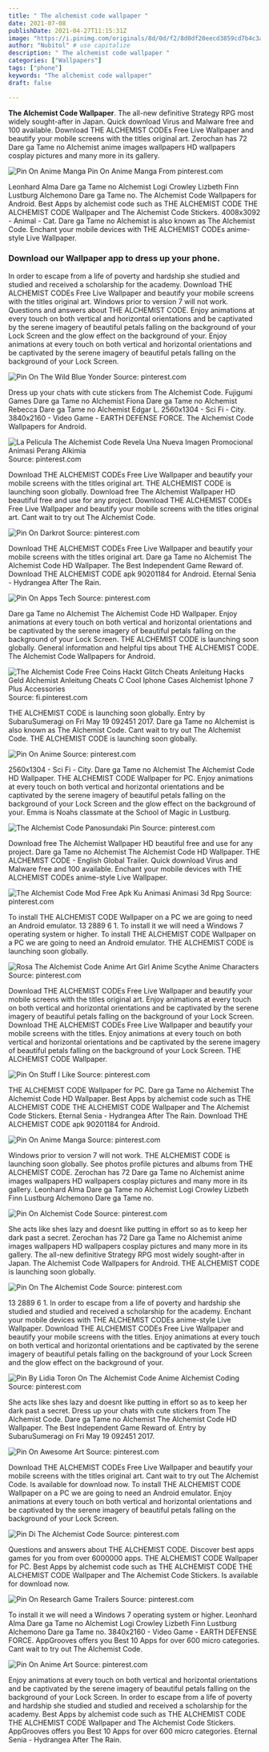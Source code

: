 ```yaml
---
title: " The alchemist code wallpaper "
date: 2021-07-08
publishDate: 2021-04-27T11:15:31Z
image: "https://i.pinimg.com/originals/8d/0d/f2/8d0df20eecd3859cd7b4c3a8b023b16c.png"
author: "Nubitol" # use capitalize
description: " The alchemist code wallpaper "
categories: ["Wallpapers"]
tags: ["phone"]
keywords: "The alchemist code wallpaper"
draft: false

---
```



**The Alchemist Code Wallpaper**. The all-new definitive Strategy RPG most widely sought-after in Japan. Quick download Virus and Malware free and 100 available. Download THE ALCHEMIST CODEs Free Live Wallpaper and beautify your mobile screens with the titles original art. Zerochan has 72 Dare ga Tame no Alchemist anime images wallpapers HD wallpapers cosplay pictures and many more in its gallery.

![Pin On Anime Manga](https://i.pinimg.com/originals/98/db/bd/98dbbd371f6975e30d5aeff03f1d0702.jpg "Pin On Anime Manga")
Pin On Anime Manga From pinterest.com


Leonhard Alma Dare ga Tame no Alchemist Logi Crowley Lizbeth Finn Lustburg Alchemono Dare ga Tame no. The Alchemist Code Wallpapers for Android. Best Apps by alchemist code such as THE ALCHEMIST CODE THE ALCHEMIST CODE Wallpaper and The Alchemist Code Stickers. 4008x3092 - Animal - Cat. Dare ga Tame no Alchemist is also known as The Alchemist Code. Enchant your mobile devices with THE ALCHEMIST CODEs anime-style Live Wallpaper.

### Download our Wallpaper app to dress up your phone.

In order to escape from a life of poverty and hardship she studied and studied and received a scholarship for the academy. Download THE ALCHEMIST CODEs Free Live Wallpaper and beautify your mobile screens with the titles original art. Windows prior to version 7 will not work. Questions and answers about THE ALCHEMIST CODE. Enjoy animations at every touch on both vertical and horizontal orientations and be captivated by the serene imagery of beautiful petals falling on the background of your Lock Screen and the glow effect on the background of your. Enjoy animations at every touch on both vertical and horizontal orientations and be captivated by the serene imagery of beautiful petals falling on the background of your Lock Screen.


![Pin On The Wild Blue Yonder](https://i.pinimg.com/originals/46/c1/b7/46c1b7578e3349434c828d6ff1a477ec.jpg "Pin On The Wild Blue Yonder")
Source: pinterest.com

Dress up your chats with cute stickers from The Alchemist Code. Fujigumi Games Dare ga Tame no Alchemist Fiona Dare ga Tame no Alchemist Rebecca Dare ga Tame no Alchemist Edgar L. 2560x1304 - Sci Fi - City. 3840x2160 - Video Game - EARTH DEFENSE FORCE. The Alchemist Code Wallpapers for Android.

![La Pelicula The Alchemist Code Revela Una Nueva Imagen Promocional Animasi Perang Alkimia](https://i.pinimg.com/736x/0a/11/76/0a11768bd715a6435437cbe3e1d8b798.jpg "La Pelicula The Alchemist Code Revela Una Nueva Imagen Promocional Animasi Perang Alkimia")
Source: pinterest.com

Download THE ALCHEMIST CODEs Free Live Wallpaper and beautify your mobile screens with the titles original art. THE ALCHEMIST CODE is launching soon globally. Download free The Alchemist Wallpaper HD beautiful free and use for any project. Download THE ALCHEMIST CODEs Free Live Wallpaper and beautify your mobile screens with the titles original art. Cant wait to try out The Alchemist Code.

![Pin On Darkrot](https://i.pinimg.com/originals/f7/4f/ae/f74fae4c7cde2acbdec410698d083f70.jpg "Pin On Darkrot")
Source: pinterest.com

Download THE ALCHEMIST CODEs Free Live Wallpaper and beautify your mobile screens with the titles original art. Dare ga Tame no Alchemist The Alchemist Code HD Wallpaper. The Best Independent Game Reward of. Download THE ALCHEMIST CODE apk 90201184 for Android. Eternal Senia - Hydrangea After The Rain.

![Pin On Apps Tech](https://i.pinimg.com/originals/88/ff/08/88ff0826ab44f18556dba87e2a6ba2fd.jpg "Pin On Apps Tech")
Source: pinterest.com

Dare ga Tame no Alchemist The Alchemist Code HD Wallpaper. Enjoy animations at every touch on both vertical and horizontal orientations and be captivated by the serene imagery of beautiful petals falling on the background of your Lock Screen. THE ALCHEMIST CODE is launching soon globally. General information and helpful tips about THE ALCHEMIST CODE. The Alchemist Code Wallpapers for Android.

![The Alchemist Code Free Coins Hackt Glitch Cheats Anleitung Hacks Geld Alchemist Anleitung Cheats C Cool Iphone Cases Alchemist Iphone 7 Plus Accessories](https://i.pinimg.com/474x/67/30/92/6730925d0ec23e98073cf61dd41913d5.jpg "The Alchemist Code Free Coins Hackt Glitch Cheats Anleitung Hacks Geld Alchemist Anleitung Cheats C Cool Iphone Cases Alchemist Iphone 7 Plus Accessories")
Source: fi.pinterest.com

THE ALCHEMIST CODE is launching soon globally. Entry by SubaruSumeragi on Fri May 19 092451 2017. Dare ga Tame no Alchemist is also known as The Alchemist Code. Cant wait to try out The Alchemist Code. THE ALCHEMIST CODE is launching soon globally.

![Pin On Anime](https://i.pinimg.com/originals/aa/ec/85/aaec8526974c4223b7de0736696e1510.jpg "Pin On Anime")
Source: pinterest.com

2560x1304 - Sci Fi - City. Dare ga Tame no Alchemist The Alchemist Code HD Wallpaper. THE ALCHEMIST CODE Wallpaper for PC. Enjoy animations at every touch on both vertical and horizontal orientations and be captivated by the serene imagery of beautiful petals falling on the background of your Lock Screen and the glow effect on the background of your. Emma is Noahs classmate at the School of Magic in Lustburg.

![The Alchemist Code Panosundaki Pin](https://i.pinimg.com/originals/dc/5c/5e/dc5c5e33ff1a3a359f2bfa3541dc6971.jpg "The Alchemist Code Panosundaki Pin")
Source: pinterest.com

Download free The Alchemist Wallpaper HD beautiful free and use for any project. Dare ga Tame no Alchemist The Alchemist Code HD Wallpaper. THE ALCHEMIST CODE - English Global Trailer. Quick download Virus and Malware free and 100 available. Enchant your mobile devices with THE ALCHEMIST CODEs anime-style Live Wallpaper.

![The Alchemist Code Mod Free Apk Ku Animasi Animasi 3d Rpg](https://i.pinimg.com/474x/3b/56/85/3b56854aefe95f8b83a8ef166d447d38.jpg "The Alchemist Code Mod Free Apk Ku Animasi Animasi 3d Rpg")
Source: pinterest.com

To install THE ALCHEMIST CODE Wallpaper on a PC we are going to need an Android emulator. 13 2889 6 1. To install it we will need a Windows 7 operating system or higher. To install THE ALCHEMIST CODE Wallpaper on a PC we are going to need an Android emulator. THE ALCHEMIST CODE is launching soon globally.

![Rosa The Alchemist Code Anime Art Girl Anime Scythe Anime Characters](https://i.pinimg.com/originals/ee/f8/22/eef8222faad5ab6074f637d345b99bb6.png "Rosa The Alchemist Code Anime Art Girl Anime Scythe Anime Characters")
Source: pinterest.com

Download THE ALCHEMIST CODEs Free Live Wallpaper and beautify your mobile screens with the titles original art. Enjoy animations at every touch on both vertical and horizontal orientations and be captivated by the serene imagery of beautiful petals falling on the background of your Lock Screen. Download THE ALCHEMIST CODEs Free Live Wallpaper and beautify your mobile screens with the titles. Enjoy animations at every touch on both vertical and horizontal orientations and be captivated by the serene imagery of beautiful petals falling on the background of your Lock Screen. THE ALCHEMIST CODE Wallpaper.

![Pin On Stuff I Like](https://i.pinimg.com/736x/46/35/96/4635960254c0bbceafc8009a70269fa5.jpg "Pin On Stuff I Like")
Source: pinterest.com

THE ALCHEMIST CODE Wallpaper for PC. Dare ga Tame no Alchemist The Alchemist Code HD Wallpaper. Best Apps by alchemist code such as THE ALCHEMIST CODE THE ALCHEMIST CODE Wallpaper and The Alchemist Code Stickers. Eternal Senia - Hydrangea After The Rain. Download THE ALCHEMIST CODE apk 90201184 for Android.

![Pin On Anime Manga](https://i.pinimg.com/originals/98/db/bd/98dbbd371f6975e30d5aeff03f1d0702.jpg "Pin On Anime Manga")
Source: pinterest.com

Windows prior to version 7 will not work. THE ALCHEMIST CODE is launching soon globally. See photos profile pictures and albums from THE ALCHEMIST CODE. Zerochan has 72 Dare ga Tame no Alchemist anime images wallpapers HD wallpapers cosplay pictures and many more in its gallery. Leonhard Alma Dare ga Tame no Alchemist Logi Crowley Lizbeth Finn Lustburg Alchemono Dare ga Tame no.

![Pin On Alchemist Code](https://i.pinimg.com/originals/7a/c1/b6/7ac1b6723f3b525a4f4085890035be68.png "Pin On Alchemist Code")
Source: pinterest.com

She acts like shes lazy and doesnt like putting in effort so as to keep her dark past a secret. Zerochan has 72 Dare ga Tame no Alchemist anime images wallpapers HD wallpapers cosplay pictures and many more in its gallery. The all-new definitive Strategy RPG most widely sought-after in Japan. The Alchemist Code Wallpapers for Android. THE ALCHEMIST CODE is launching soon globally.

![Pin On The Alchemist Code](https://i.pinimg.com/originals/36/82/c0/3682c0073cfbc1a2f0e05de6e83a70be.jpg "Pin On The Alchemist Code")
Source: pinterest.com

13 2889 6 1. In order to escape from a life of poverty and hardship she studied and studied and received a scholarship for the academy. Enchant your mobile devices with THE ALCHEMIST CODEs anime-style Live Wallpaper. Download THE ALCHEMIST CODEs Free Live Wallpaper and beautify your mobile screens with the titles. Enjoy animations at every touch on both vertical and horizontal orientations and be captivated by the serene imagery of beautiful petals falling on the background of your Lock Screen and the glow effect on the background of your.

![Pin By Lidia Toron On The Alchemist Code Anime Alchemist Coding](https://i.pinimg.com/originals/3a/98/d2/3a98d25b70fd934ed393e462b309d5fc.jpg "Pin By Lidia Toron On The Alchemist Code Anime Alchemist Coding")
Source: pinterest.com

She acts like shes lazy and doesnt like putting in effort so as to keep her dark past a secret. Dress up your chats with cute stickers from The Alchemist Code. Dare ga Tame no Alchemist The Alchemist Code HD Wallpaper. The Best Independent Game Reward of. Entry by SubaruSumeragi on Fri May 19 092451 2017.

![Pin On Awesome Art](https://i.pinimg.com/originals/6f/0a/7e/6f0a7ebdf3dab2ef639a4e129acf4821.jpg "Pin On Awesome Art")
Source: pinterest.com

Download THE ALCHEMIST CODEs Free Live Wallpaper and beautify your mobile screens with the titles original art. Cant wait to try out The Alchemist Code. Is available for download now. To install THE ALCHEMIST CODE Wallpaper on a PC we are going to need an Android emulator. Enjoy animations at every touch on both vertical and horizontal orientations and be captivated by the serene imagery of beautiful petals falling on the background of your Lock Screen.

![Pin Di The Alchemist Code](https://i.pinimg.com/originals/1e/99/74/1e9974eed78819090de464dd11827955.jpg "Pin Di The Alchemist Code")
Source: pinterest.com

Questions and answers about THE ALCHEMIST CODE. Discover best apps games for you from over 6000000 apps. THE ALCHEMIST CODE Wallpaper for PC. Best Apps by alchemist code such as THE ALCHEMIST CODE THE ALCHEMIST CODE Wallpaper and The Alchemist Code Stickers. Is available for download now.

![Pin On Research Game Trailers](https://i.pinimg.com/originals/c9/44/74/c94474004485750491047971fb128ea3.jpg "Pin On Research Game Trailers")
Source: pinterest.com

To install it we will need a Windows 7 operating system or higher. Leonhard Alma Dare ga Tame no Alchemist Logi Crowley Lizbeth Finn Lustburg Alchemono Dare ga Tame no. 3840x2160 - Video Game - EARTH DEFENSE FORCE. AppGrooves offers you Best 10 Apps for over 600 micro categories. Cant wait to try out The Alchemist Code.

![Pin On Anime Art](https://i.pinimg.com/originals/8d/0d/f2/8d0df20eecd3859cd7b4c3a8b023b16c.png "Pin On Anime Art")
Source: pinterest.com

Enjoy animations at every touch on both vertical and horizontal orientations and be captivated by the serene imagery of beautiful petals falling on the background of your Lock Screen. In order to escape from a life of poverty and hardship she studied and studied and received a scholarship for the academy. Best Apps by alchemist code such as THE ALCHEMIST CODE THE ALCHEMIST CODE Wallpaper and The Alchemist Code Stickers. AppGrooves offers you Best 10 Apps for over 600 micro categories. Eternal Senia - Hydrangea After The Rain.

